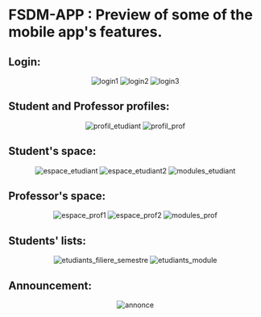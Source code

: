 # FSDM-APP : Preview of some of the mobile app's features.

## Login: 
<center>

![login1](https://user-images.githubusercontent.com/82706421/157054094-1a398dba-a702-46a6-bdb8-e021d4b997ff.JPG) ![login2](https://user-images.githubusercontent.com/82706421/157054098-6ef61a6c-077b-4520-9a21-ab2f00807f67.JPG) ![login3](https://user-images.githubusercontent.com/82706421/157054106-eaff9455-34a5-4cd5-b739-cc8fad5a4790.JPG)

</center>

## Student and Professor profiles:

<center>

![profil_etudiant](https://user-images.githubusercontent.com/82706421/157054046-fce222de-367b-4894-9a5e-fbd3a41d3921.JPG)       ![profil_prof](https://user-images.githubusercontent.com/82706421/157054056-a9a8e9dc-30eb-49da-8725-5607ee3d5da0.JPG) 
</center>


## Student's space:

<center>

![espace_etudiant](https://user-images.githubusercontent.com/82706421/157054075-377cfafd-a6e0-40d4-92f5-fbba3e03d9e7.JPG) ![espace_etudiant2](https://user-images.githubusercontent.com/82706421/157054077-cfe0760f-897b-48e6-bd56-4b1af51f088b.JPG) ![modules_etudiant](https://user-images.githubusercontent.com/82706421/157054114-77d9ebf8-125a-404e-b15f-2818342397b8.JPG)

</center>

## Professor's space:

<center>

![espace_prof1](https://user-images.githubusercontent.com/82706421/157054080-e237634d-9794-462a-b0f2-bfb85e85876d.JPG) ![espace_prof2](https://user-images.githubusercontent.com/82706421/157054083-1bc55ac5-21a8-48bf-99a8-0eaf535a5c95.JPG) ![modules_prof](https://user-images.githubusercontent.com/82706421/157054118-6ccfd449-aef6-444d-a371-200223e60d2d.JPG)

</center>



## Students' lists:

<center>


![etudiants_filiere_semestre](https://user-images.githubusercontent.com/82706421/157054086-f1f66eca-f872-4532-95cd-0e85c5366dbb.JPG) ![etudiants_module](https://user-images.githubusercontent.com/82706421/157054089-10b89dbf-60f4-4726-b8cd-fb53fd63aa48.JPG)

</center>

## Announcement:

<center>

![annonce](https://user-images.githubusercontent.com/82706421/157054067-0227d255-a731-4c2f-abfc-a1b557c7ec34.JPG)

</center>

